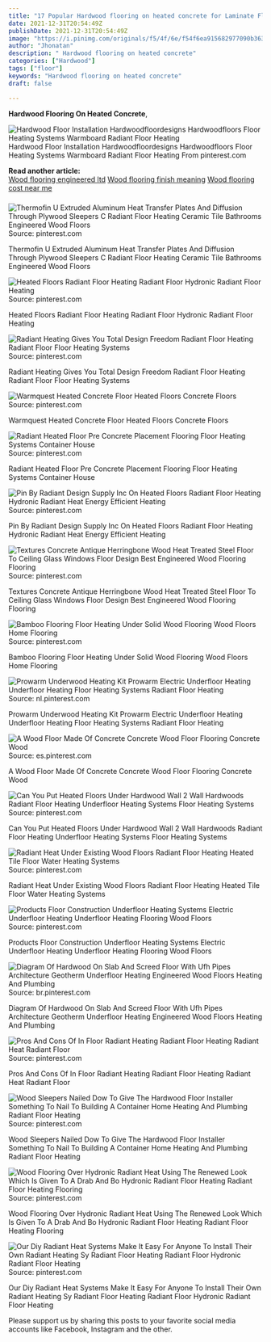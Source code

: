 ```yaml
---
title: "17 Popular Hardwood flooring on heated concrete for Laminate Flooring"
date: 2021-12-31T20:54:49Z
publishDate: 2021-12-31T20:54:49Z
image: "https://i.pinimg.com/originals/f5/4f/6e/f54f6ea915682977090b3638ca088c5a.jpg"
author: "Jhonatan"
description: " Hardwood flooring on heated concrete"
categories: ["Hardwood"]
tags: ["floor"]
keywords: "Hardwood flooring on heated concrete"
draft: false

---
```

<!-- Head tag Code -->
**Hardwood Flooring On Heated Concrete**, 

![Hardwood Floor Installation Hardwoodfloordesigns Hardwoodfloors Floor Heating Systems Warmboard Radiant Floor Heating](https://i.pinimg.com/564x/c6/12/0d/c6120d9c3780e835152346311914dda9.jpg "Hardwood Floor Installation Hardwoodfloordesigns Hardwoodfloors Floor Heating Systems Warmboard Radiant Floor Heating")
Hardwood Floor Installation Hardwoodfloordesigns Hardwoodfloors Floor Heating Systems Warmboard Radiant Floor Heating From pinterest.com

**Read another article:**  
[Wood flooring engineered ltd](/wood-flooring-engineered-ltd/)
[Wood flooring finish meaning](/wood-flooring-finish-meaning/)
[Wood flooring cost near me](/wood-flooring-cost-near-me/)




### 

 


![Thermofin U Extruded Aluminum Heat Transfer Plates And Diffusion Through Plywood Sleepers C Radiant Floor Heating Ceramic Tile Bathrooms Engineered Wood Floors](https://i.pinimg.com/originals/08/0c/32/080c32334047ab65f6ca05e94de8506e.jpg "Thermofin U Extruded Aluminum Heat Transfer Plates And Diffusion Through Plywood Sleepers C Radiant Floor Heating Ceramic Tile Bathrooms Engineered Wood Floors")
Source: pinterest.com

Thermofin U Extruded Aluminum Heat Transfer Plates And Diffusion Through Plywood Sleepers C Radiant Floor Heating Ceramic Tile Bathrooms Engineered Wood Floors  

![Heated Floors Radiant Floor Heating Radiant Floor Hydronic Radiant Floor Heating](https://i.pinimg.com/originals/a6/85/6a/a6856ae2774c8efce9d63fe2a4f7fae6.jpg "Heated Floors Radiant Floor Heating Radiant Floor Hydronic Radiant Floor Heating")
Source: pinterest.com

Heated Floors Radiant Floor Heating Radiant Floor Hydronic Radiant Floor Heating  

![Radiant Heating Gives You Total Design Freedom Radiant Floor Heating Radiant Floor Floor Heating Systems](https://i.pinimg.com/originals/bc/97/73/bc97738742e7961d4a2953e517c8729a.jpg "Radiant Heating Gives You Total Design Freedom Radiant Floor Heating Radiant Floor Floor Heating Systems")
Source: pinterest.com

Radiant Heating Gives You Total Design Freedom Radiant Floor Heating Radiant Floor Floor Heating Systems  

![Warmquest Heated Concrete Floor Heated Floors Concrete Floors](https://i.pinimg.com/600x315/6f/b6/b4/6fb6b4bbf9c3b784211c45e14851c8bc.jpg "Warmquest Heated Concrete Floor Heated Floors Concrete Floors")
Source: pinterest.com

Warmquest Heated Concrete Floor Heated Floors Concrete Floors  

![Radiant Heated Floor Pre Concrete Placement Flooring Floor Heating Systems Container House](https://i.pinimg.com/originals/e6/a4/91/e6a4915b3f53cde8a0180e8f838f17e2.jpg "Radiant Heated Floor Pre Concrete Placement Flooring Floor Heating Systems Container House")
Source: pinterest.com

Radiant Heated Floor Pre Concrete Placement Flooring Floor Heating Systems Container House  

![Pin By Radiant Design Supply Inc On Heated Floors Radiant Floor Heating Hydronic Radiant Heat Energy Efficient Heating](https://i.pinimg.com/originals/c1/60/7f/c1607f788759dcfb03a44f037b070f87.jpg "Pin By Radiant Design Supply Inc On Heated Floors Radiant Floor Heating Hydronic Radiant Heat Energy Efficient Heating")
Source: pinterest.com

Pin By Radiant Design Supply Inc On Heated Floors Radiant Floor Heating Hydronic Radiant Heat Energy Efficient Heating  

![Textures Concrete Antique Herringbone Wood Heat Treated Steel Floor To Ceiling Glass Windows Floor Design Best Engineered Wood Flooring Flooring](https://i.pinimg.com/originals/25/29/37/2529377f21b2cfefb89f1a00806fa9dc.jpg "Textures Concrete Antique Herringbone Wood Heat Treated Steel Floor To Ceiling Glass Windows Floor Design Best Engineered Wood Flooring Flooring")
Source: pinterest.com

Textures Concrete Antique Herringbone Wood Heat Treated Steel Floor To Ceiling Glass Windows Floor Design Best Engineered Wood Flooring Flooring  

![Bamboo Flooring Floor Heating Under Solid Wood Flooring Wood Floors Home Flooring](https://i.pinimg.com/originals/c3/51/f9/c351f9e15b885f1705863ce0fc567c6c.jpg "Bamboo Flooring Floor Heating Under Solid Wood Flooring Wood Floors Home Flooring")
Source: pinterest.com

Bamboo Flooring Floor Heating Under Solid Wood Flooring Wood Floors Home Flooring  

![Prowarm Underwood Heating Kit Prowarm Electric Underfloor Heating Underfloor Heating Floor Heating Systems Radiant Floor Heating](https://i.pinimg.com/564x/31/42/5e/31425e4caf88473410ac4d39e692120a.jpg "Prowarm Underwood Heating Kit Prowarm Electric Underfloor Heating Underfloor Heating Floor Heating Systems Radiant Floor Heating")
Source: nl.pinterest.com

Prowarm Underwood Heating Kit Prowarm Electric Underfloor Heating Underfloor Heating Floor Heating Systems Radiant Floor Heating  

![A Wood Floor Made Of Concrete Concrete Wood Floor Flooring Concrete Wood](https://i.pinimg.com/originals/e8/7c/c9/e87cc91497c0c45f9df21dcfc3c1e7e0.jpg "A Wood Floor Made Of Concrete Concrete Wood Floor Flooring Concrete Wood")
Source: es.pinterest.com

A Wood Floor Made Of Concrete Concrete Wood Floor Flooring Concrete Wood  

![Can You Put Heated Floors Under Hardwood Wall 2 Wall Hardwoods Radiant Floor Heating Underfloor Heating Systems Floor Heating Systems](https://i.pinimg.com/736x/04/43/1e/04431e47d79ed374e2b91e2c3042468f.jpg "Can You Put Heated Floors Under Hardwood Wall 2 Wall Hardwoods Radiant Floor Heating Underfloor Heating Systems Floor Heating Systems")
Source: pinterest.com

Can You Put Heated Floors Under Hardwood Wall 2 Wall Hardwoods Radiant Floor Heating Underfloor Heating Systems Floor Heating Systems  

![Radiant Heat Under Existing Wood Floors Radiant Floor Heating Heated Tile Floor Water Heating Systems](https://i.pinimg.com/originals/b1/2c/8e/b12c8ebdcd67a7d3775c6ac3e215b873.jpg "Radiant Heat Under Existing Wood Floors Radiant Floor Heating Heated Tile Floor Water Heating Systems")
Source: pinterest.com

Radiant Heat Under Existing Wood Floors Radiant Floor Heating Heated Tile Floor Water Heating Systems  

![Products Floor Construction Underfloor Heating Systems Electric Underfloor Heating Underfloor Heating Flooring Wood Floors](https://i.pinimg.com/originals/29/a2/d2/29a2d22e7cb2b52e3c88b027143bc0d0.jpg "Products Floor Construction Underfloor Heating Systems Electric Underfloor Heating Underfloor Heating Flooring Wood Floors")
Source: pinterest.com

Products Floor Construction Underfloor Heating Systems Electric Underfloor Heating Underfloor Heating Flooring Wood Floors  

![Diagram Of Hardwood On Slab And Screed Floor With Ufh Pipes Architecture Geotherm Underfloor Heating Engineered Wood Floors Heating And Plumbing](https://i.pinimg.com/736x/b0/13/8e/b0138e2a56ea1d08debe41de820fa200.jpg "Diagram Of Hardwood On Slab And Screed Floor With Ufh Pipes Architecture Geotherm Underfloor Heating Engineered Wood Floors Heating And Plumbing")
Source: br.pinterest.com

Diagram Of Hardwood On Slab And Screed Floor With Ufh Pipes Architecture Geotherm Underfloor Heating Engineered Wood Floors Heating And Plumbing  

![Pros And Cons Of In Floor Radiant Heating Radiant Floor Heating Radiant Heat Radiant Floor](https://i.pinimg.com/originals/d0/cb/5d/d0cb5d28e83fbfa681b2aa68c3422041.jpg "Pros And Cons Of In Floor Radiant Heating Radiant Floor Heating Radiant Heat Radiant Floor")
Source: pinterest.com

Pros And Cons Of In Floor Radiant Heating Radiant Floor Heating Radiant Heat Radiant Floor  

![Wood Sleepers Nailed Dow To Give The Hardwood Floor Installer Something To Nail To Building A Container Home Heating And Plumbing Radiant Floor Heating](https://i.pinimg.com/originals/af/41/ed/af41edff41de8f364b6c24672f4b8a16.jpg "Wood Sleepers Nailed Dow To Give The Hardwood Floor Installer Something To Nail To Building A Container Home Heating And Plumbing Radiant Floor Heating")
Source: pinterest.com

Wood Sleepers Nailed Dow To Give The Hardwood Floor Installer Something To Nail To Building A Container Home Heating And Plumbing Radiant Floor Heating  

![Wood Flooring Over Hydronic Radiant Heat Using The Renewed Look Which Is Given To A Drab And Bo Hydronic Radiant Floor Heating Radiant Floor Heating Flooring](https://i.pinimg.com/originals/9a/fb/6a/9afb6ad2f19c728f2cb41f8bff217bad.jpg "Wood Flooring Over Hydronic Radiant Heat Using The Renewed Look Which Is Given To A Drab And Bo Hydronic Radiant Floor Heating Radiant Floor Heating Flooring")
Source: pinterest.com

Wood Flooring Over Hydronic Radiant Heat Using The Renewed Look Which Is Given To A Drab And Bo Hydronic Radiant Floor Heating Radiant Floor Heating Flooring  

![Our Diy Radiant Heat Systems Make It Easy For Anyone To Install Their Own Radiant Heating Sy Radiant Floor Heating Radiant Floor Hydronic Radiant Floor Heating](https://i.pinimg.com/originals/f5/4f/6e/f54f6ea915682977090b3638ca088c5a.jpg "Our Diy Radiant Heat Systems Make It Easy For Anyone To Install Their Own Radiant Heating Sy Radiant Floor Heating Radiant Floor Hydronic Radiant Floor Heating")
Source: pinterest.com

Our Diy Radiant Heat Systems Make It Easy For Anyone To Install Their Own Radiant Heating Sy Radiant Floor Heating Radiant Floor Hydronic Radiant Floor Heating  

Please support us by sharing this posts to your favorite social media accounts like Facebook, Instagram and the other.


